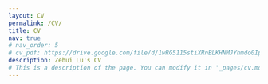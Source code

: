 ```yaml
---
layout: CV
permalink: /CV/
title: CV
nav: true
# nav_order: 5
# cv_pdf: https://drive.google.com/file/d/1wRG5115stiXRnBLKHNMJYhmdo0IpHsNM/view?usp=sharing # you can also use external links here
description: Zehui Lu's CV
# This is a description of the page. You can modify it in '_pages/cv.md'. You can also change or remove the top pdf download button.
---
```


<html lang="en">
<head>
    <meta charset="UTF-8">
    <title>Redirecting...</title>
    <script>
        // Redirects immediately to the specified URL
        window.location.href = "https://drive.google.com/file/d/1wRG5115stiXRnBLKHNMJYhmdo0IpHsNM/view?usp=sharing";
        window.location.target = "_blank";
    </script>
</head>
</html>
